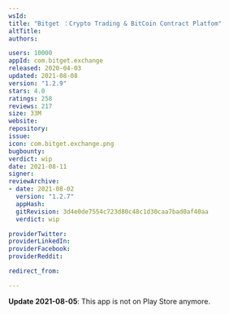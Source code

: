 ```yaml
---
wsId: 
title: "Bitget ：Crypto Trading & BitCoin Contract Platfom"
altTitle: 
authors:

users: 10000
appId: com.bitget.exchange
released: 2020-04-03
updated: 2021-08-08
version: "1.2.9"
stars: 4.0
ratings: 258
reviews: 217
size: 33M
website: 
repository: 
issue: 
icon: com.bitget.exchange.png
bugbounty: 
verdict: wip
date: 2021-08-11
signer: 
reviewArchive:
- date: 2021-08-02
  version: "1.2.7"
  appHash: 
  gitRevision: 3d4e0de7554c723d80c48c1d30caa7bad0af40aa
  verdict: wip

providerTwitter: 
providerLinkedIn: 
providerFacebook: 
providerReddit: 

redirect_from:

---
```



**Update 2021-08-05**: This app is not on Play Store anymore.
